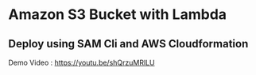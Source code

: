 # Amazon S3 Bucket with Lambda
## Deploy using SAM Cli and AWS Cloudformation

Demo Video : https://youtu.be/shQrzuMRlLU




